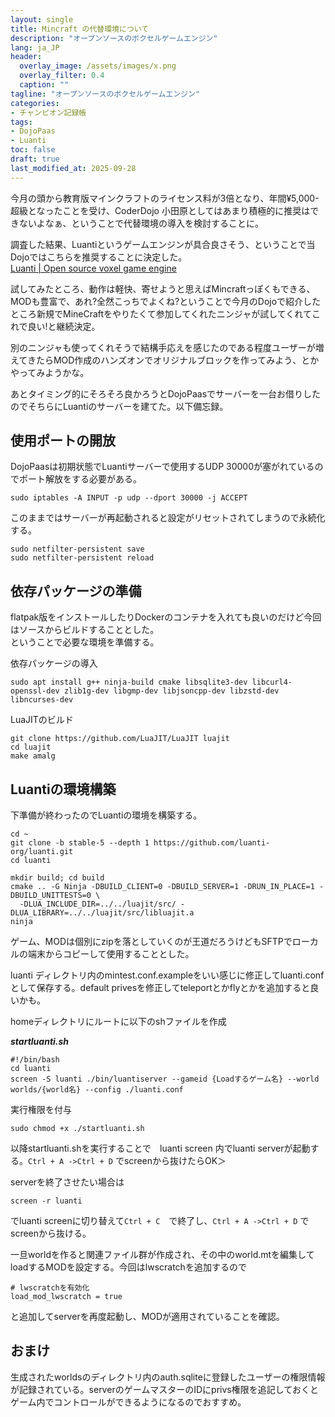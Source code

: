 ```yaml
---
layout: single
title: Mincraft の代替環境について
description: "オープンソースのボクセルゲームエンジン"
lang: ja_JP
header:
  overlay_image: /assets/images/x.png
  overlay_filter: 0.4
  caption: ""
tagline: "オープンソースのボクセルゲームエンジン"
categories: 
- チャンピオン記録帳
tags:
- DojoPaas
- Luanti
toc: false
draft: true
last_modified_at: 2025-09-28
---
```


今月の頭から教育版マインクラフトのライセンス料が3倍となり、年間¥5,000-超級となったことを受け、CoderDojo 小田原としてはあまり積極的に推奨はできないよなぁ、ということで代替環境の導入を検討することに。  
  
調査した結果、Luantiというゲームエンジンが具合良さそう、ということで当Dojoではこちらを推奨することに決定した。  
[Luanti | Open source voxel game engine](https://www.luanti.org)   
  
試してみたところ、動作は軽快、寄せようと思えばMincraftっぽくもできる、MODも豊富で、あれ?全然こっちでよくね?ということで今月のDojoで紹介したところ新規でMineCraftをやりたくて参加してくれたニンジャが試してくれてこれで良い!と継続決定。  


別のニンジャも使ってくれそうで結構手応えを感じたのである程度ユーザーが増えてきたらMOD作成のハンズオンでオリジナルブロックを作ってみよう、とかやってみようかな。  

あとタイミング的にそろそろ良かろうとDojoPaasでサーバーを一台お借りしたのでそちらにLuantiのサーバーを建てた。以下備忘録。

## 使用ポートの開放
DojoPaasは初期状態でLuantiサーバーで使用するUDP 30000が塞がれているのでポート解放をする必要がある。  

```shell
sudo iptables -A INPUT -p udp --dport 30000 -j ACCEPT
```
このままではサーバーが再起動されると設定がリセットされてしまうので永続化する。

```shell
sudo netfilter-persistent save
sudo netfilter-persistent reload

```
## 依存パッケージの準備
flatpak版をインストールしたりDockerのコンテナを入れても良いのだけど今回はソースからビルドすることとした。  
ということで必要な環境を準備する。

依存パッケージの導入
```shell
sudo apt install g++ ninja-build cmake libsqlite3-dev libcurl4-openssl-dev zlib1g-dev libgmp-dev libjsoncpp-dev libzstd-dev libncurses-dev
```
LuaJITのビルド
```shell
git clone https://github.com/LuaJIT/LuaJIT luajit
cd luajit
make amalg
```

## Luantiの環境構築
下準備が終わったのでLuantiの環境を構築する。
```
cd ~
git clone -b stable-5 --depth 1 https://github.com/luanti-org/luanti.git
cd luanti
```
```
mkdir build; cd build
cmake .. -G Ninja -DBUILD_CLIENT=0 -DBUILD_SERVER=1 -DRUN_IN_PLACE=1 -DBUILD_UNITTESTS=0 \
  -DLUA_INCLUDE_DIR=../../luajit/src/ -DLUA_LIBRARY=../../luajit/src/libluajit.a
ninja
```

ゲーム、MODは個別にzipを落としていくのが王道だろうけどもSFTPでローカルの端末からコピーして使用することとした。

luanti ディレクトリ内のmintest.conf.exampleをいい感じに修正してluanti.confとして保存する。default privesを修正してteleportとかflyとかを追加すると良いかも。

  
  
homeディレクトリにルートに以下のshファイルを作成  
  
***startluanti.sh***
```shell
#!/bin/bash
cd luanti
screen -S luanti ./bin/luantiserver --gameid {Loadするゲーム名} --world worlds/{world名} --config ./luanti.conf
```
実行権限を付与
```shell
sudo chmod +x ./startluanti.sh
```

以降startluanti.shを実行することで　luanti screen 内でluanti serverが起動する。`Ctrl + A ->Ctrl + D` でscreenから抜けたらOK＞

serverを終了させたい場合は
```shell
screen -r luanti
```
でluanti screenに切り替えて`Ctrl + C`　で終了し、`Ctrl + A ->Ctrl + D` でscreenから抜ける。

一旦worldを作ると関連ファイル群が作成され、その中のworld.mtを編集してloadするMODを設定する。今回はlwscratchを追加するので

```
# lwscratchを有効化
load_mod_lwscratch = true
```
と追加してserverを再度起動し、MODが適用されていることを確認。

## おまけ
生成されたworldsのディレクトリ内のauth.sqliteに登録したユーザーの権限情報が記録されている。serverのゲームマスターのIDにprivs権限を追記しておくとゲーム内でコントロールができるようになるのでおすすめ。
